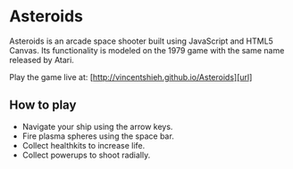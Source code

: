 # Asteroids

Asteroids is an arcade space shooter built using JavaScript and HTML5 Canvas. Its functionality is modeled on the 1979 game with the same name released by Atari.

Play the game live at: [http://vincentshieh.github.io/Asteroids][url]

[url]: http://vincentshieh.github.io/Asteroids

## How to play

* Navigate your ship using the arrow keys.
* Fire plasma spheres using the space bar.
* Collect healthkits to increase life.
* Collect powerups to shoot radially.
